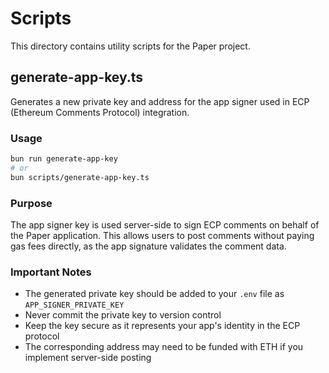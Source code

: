 # Scripts

This directory contains utility scripts for the Paper project.

## generate-app-key.ts

Generates a new private key and address for the app signer used in ECP (Ethereum Comments Protocol) integration.

### Usage

```bash
bun run generate-app-key
# or
bun scripts/generate-app-key.ts
```

### Purpose

The app signer key is used server-side to sign ECP comments on behalf of the Paper application. This allows users to post comments without paying gas fees directly, as the app signature validates the comment data.

### Important Notes

- The generated private key should be added to your `.env` file as `APP_SIGNER_PRIVATE_KEY`
- Never commit the private key to version control
- Keep the key secure as it represents your app's identity in the ECP protocol
- The corresponding address may need to be funded with ETH if you implement server-side posting